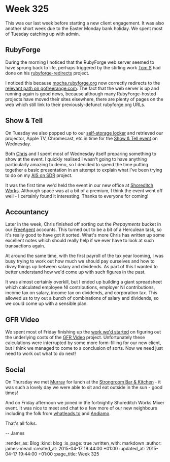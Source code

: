 Week 325
========

This was our last week before starting a new client engagement. It was also another short week due to the Easter Monday bank holiday. We spent most of Tuesday catching up with admin.


## RubyForge

During the morning I noticed that the RubyForge web server seemed to have sprung back to life, perhaps triggered by the stirling work [Tom S][] had done on his [rubyforge-redirects][] project.

I noticed this because [mocha.rubyforge.org][] now correctly redirects to the [relevant path on gofreerange.com][mocha on gofreerange.com]. The fact that the web server is up and running again is good news, because although many RubyForge-hosted projects have moved their sites elsewhere, there are plenty of pages on the web which still link to their previously-defunct rubyforge.org URLs.


## Show & Tell

On Tuesday we also popped up to our [self-storage locker][Urban Locker] and retrieved our projector, Apple TV, Chromecast, etc in time for the [Show & Tell event][show-and-tell-event-11] on Wednesday.

Both [Chris][] and I spent most of Wednesday itself preparing something to show at the event. I quickly realised I wasn't going to have anything particularly amazing to demo, so I decided to spend the time putting together a basic presentation in an attempt to explain what I've been trying to do on my [AIS on SDR][] project.

It was the first time we'd held the event in our new office at [Shoreditch Works][]. Although space was at a bit of a premium, I think the event went off well - I certainly found it interesting. Thanks to everyone for coming!


## Accountancy

Later in the week, Chris finished off sorting out the _Prepayments_ bucket in our [FreeAgent][] accounts. This turned out to be a bit of a Herculean task, so it's really good to have got it sorted. What's more Chris has written up some excellent notes which should really help if we ever have to look at such transactions again.

At around the same time, with the first payroll of the tax year looming, I was busy trying to work out how much we should pay ourselves and how to divvy things up between salary and dividends. As part of this I wanted to better understand how we'd come up with such figures in the past.

It was almost certainly overkill, but I ended up building a giant spreadsheet which calculated employee NI contributions, employer NI contributions, income tax on salary, income tax on dividends, and corporation tax. This allowed us to try out a bunch of combinations of salary and dividends, so we could come up with a sensible plan.


## GFR Video

We spent most of Friday finishing up the [work we'd started][gfr-video-costings] on figuring out the underlying costs of the [GFR Video][] project. Unfortunately these calculations were interrupted by some more form-filling for our new client, but I think we managed to come to a conclusion of sorts. Now we need just need to work out what to do next!


## Social

On Thursday we met [Murray][] for lunch at the [Strongroom Bar & Kitchen][] - it was such a lovely day we were able to sit and eat outside in the sun - good times!

And on Friday afternoon we joined in the fortnightly Shoreditch Works Mixer event. It was nice to meet and chat to a few more of our new neighbours including the folk from [whatleads.to][] and [Andiamo][].

That's all folks.

-- James


[Trello]: https://trello.com/
[Tom S]: http://codon.com
[rubyforge-redirects]: https://github.com/tomstuart/rubyforge-redirects
[mocha.rubyforge.org]: http://mocha.rubyforge.org
[mocha on gofreerange.com]: http://gofreerange.com/mocha/docs/
[Urban Locker]: http://www.urbanlocker.co.uk/
[show-and-tell-event-11]: /show-and-tell-11
[Chris]: /chris-roos
[AIS on SDR]: https://github.com/freerange/ais-on-sdr
[Shoreditch Works]: http://shoreditchworks.com/
[FreeAgent]: http://www.freeagent.com/
[gfr-video-costings]: /week-324#gfr-video
[GFR Video]: https://video.gofreerange.com/about
[Strongroom Bar & Kitchen]: http://www.strongroombar.com/
[Murray]: http://h-lame.com/
[whatleads.to]: https://whatleads.to/
[Andiamo]: http://andiamo.io/

:render_as: Blog
:kind: blog
:is_page: true
:written_with: markdown
:author: james-mead
:created_at: 2015-04-17 19:44:00 +01:00
:updated_at: 2015-04-17 19:44:00 +01:00
:page_title: Week 325
